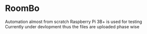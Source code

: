 # RoomBo
Automation almost from scratch
Raspberry Pi 3B+ is used for testing
Currently under devlopment thus the files are uploaded phase wise
